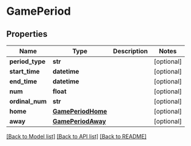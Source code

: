# GamePeriod

## Properties
Name | Type | Description | Notes
------------ | ------------- | ------------- | -------------
**period_type** | **str** |  | [optional] 
**start_time** | **datetime** |  | [optional] 
**end_time** | **datetime** |  | [optional] 
**num** | **float** |  | [optional] 
**ordinal_num** | **str** |  | [optional] 
**home** | [**GamePeriodHome**](GamePeriodHome.md) |  | [optional] 
**away** | [**GamePeriodAway**](GamePeriodAway.md) |  | [optional] 

[[Back to Model list]](../README.md#documentation-for-models) [[Back to API list]](../README.md#documentation-for-api-endpoints) [[Back to README]](../README.md)

